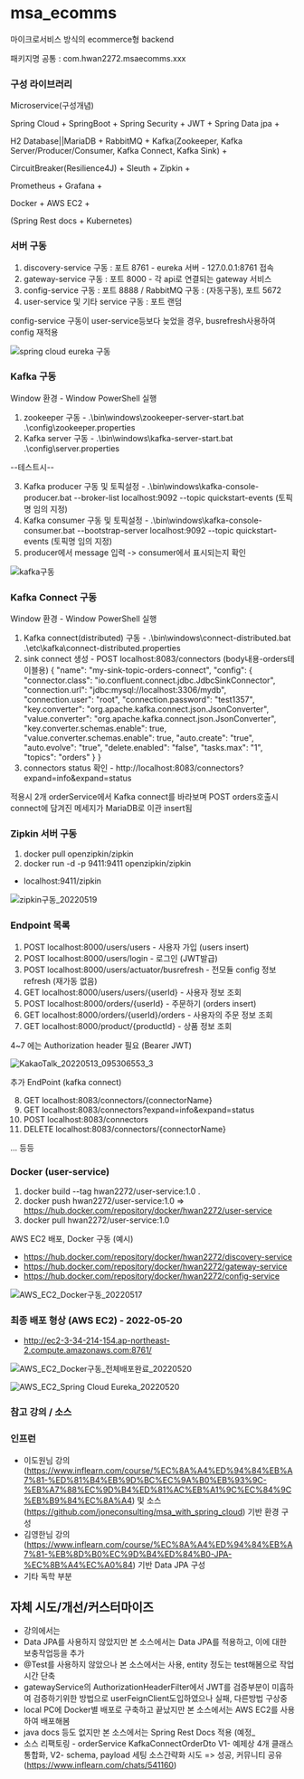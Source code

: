# msa_ecomms
마이크로서비스 방식의 ecommerce형 backend

패키지명 공통 : com.hwan2272.msaecomms.xxx



### 구성 라이브러리

Microservice(구성개념)

Spring Cloud + SpringBoot + Spring Security + JWT + Spring Data jpa + 

H2 Database||MariaDB + RabbitMQ + Kafka(Zookeeper, Kafka Server/Producer/Consumer, Kafka Connect, Kafka Sink) +

CircuitBreaker(Resilience4J) + Sleuth + Zipkin +

Prometheus + Grafana +

Docker + AWS EC2 +

(Spring Rest docs + Kubernetes)



### 서버 구동

1. discovery-service 구동 : 포트 8761 - eureka 서버 - 127.0.0.1:8761 접속
2. gateway-service 구동 : 포트 8000 - 각 api로 연결되는 gateway 서비스
3. config-service 구동 : 포트 8888 / RabbitMQ 구동 : (자동구동), 포트 5672
4. user-service 및 기타 service 구동 : 포트 랜덤

config-service 구동이 user-service등보다 늦었을 경우, busrefresh사용하여 config 재적용


![spring cloud eureka 구동](https://user-images.githubusercontent.com/65170244/166868526-197915d1-18d2-49bd-8510-7b93dc885527.jpg)


### Kafka 구동

Window 환경 - Window PowerShell 실행
1. zookeeper 구동 - .\bin\windows\zookeeper-server-start.bat .\config\zookeeper.properties
2. Kafka server 구동 - .\bin\windows\kafka-server-start.bat .\config\server.properties

--테스트시--

3. Kafka producer 구동 및 토픽설정 - .\bin\windows\kafka-console-producer.bat --broker-list localhost:9092 --topic quickstart-events (토픽명 임의 지정)
4. Kafka consumer 구동 및 토픽설정 - .\bin\windows\kafka-console-consumer.bat --bootstrap-server localhost:9092 --topic quickstart-events (토픽명 임의 지정)
5. producer에서 message 입력 -> consumer에서 표시되는지 확인


![kafka구동](https://user-images.githubusercontent.com/65170244/168455543-bf4bbd25-8a2a-4e72-b6e7-09afed52eae9.png)

### Kafka Connect 구동

Window 환경 - Window PowerShell 실행
1. Kafka connect(distributed) 구동 - .\bin\windows\connect-distributed.bat .\etc\kafka\connect-distributed.properties
2. sink connect 생성 - POST localhost:8083/connectors (body내용-orders테이블용)
{
    "name": "my-sink-topic-orders-connect",
    "config": {
        "connector.class": "io.confluent.connect.jdbc.JdbcSinkConnector",
        "connection.url": "jdbc:mysql://localhost:3306/mydb",
        "connection.user": "root",
        "connection.password": "test1357",
        "key.converter": "org.apache.kafka.connect.json.JsonConverter",
        "value.converter": "org.apache.kafka.connect.json.JsonConverter",
        "key.converter.schemas.enable": true,
        "value.converter.schemas.enable": true,
        "auto.create": "true",
        "auto.evolve": "true",
        "delete.enabled": "false",
        "tasks.max": "1",
        "topics": "orders"
    }
}
3. connectors status 확인 - http://localhost:8083/connectors?expand=info&expand=status

적용시 2개 orderService에서 Kafka connect를 바라보며 POST orders호출시 connect에 담겨진 메세지가 MariaDB로 이관 insert됨


### Zipkin 서버 구동

1. docker pull openzipkin/zipkin
2. docker run -d -p 9411:9411 openzipkin/zipkin

- localhost:9411/zipkin

![zipkin구동_20220519](https://user-images.githubusercontent.com/65170244/169271404-120e8026-d7aa-4758-a3fa-ede75816b81b.jpg)




### Endpoint 목록

1. POST localhost:8000/users/users - 사용자 가입 (users insert)
2. POST localhost:8000/users/login - 로그인 (JWT발급) 
3. POST localhost:8000/users/actuator/busrefresh - 전모듈 config 정보 refresh (재가동 없음)
4. GET localhost:8000/users/users/{userId} - 사용자 정보 조회
5. POST localhost:8000/orders/{userId} - 주문하기 (orders insert)
6. GET localhost:8000/orders/{userId}/orders - 사용자의 주문 정보 조회
7. GET localhost:8000/product/{productId} - 상품 정보 조회

4~7 에는 Authorization header 필요 (Bearer JWT)


![KakaoTalk_20220513_095306553_3](https://user-images.githubusercontent.com/65170244/168190789-94f904f5-b16d-4ed0-904f-8841859de68a.jpg)


추가 EndPoint (kafka connect)

8. GET localhost:8083/connectors/{connectorName}
9. GET localhost:8083/connectors?expand=info&expand=status
10. POST localhost:8083/connectors
11. DELETE localhost:8083/connectors/{connectorName}

... 등등


### Docker (user-service)
1. docker build --tag hwan2272/user-service:1.0 .
2. docker push hwan2272/user-service:1.0 => https://hub.docker.com/repository/docker/hwan2272/user-service
3. docker pull hwan2272/user-service:1.0


AWS EC2 배포, Docker 구동 (예시)

- https://hub.docker.com/repository/docker/hwan2272/discovery-service
- https://hub.docker.com/repository/docker/hwan2272/gateway-service
- https://hub.docker.com/repository/docker/hwan2272/config-service

![AWS_EC2_Docker구동_20220517](https://user-images.githubusercontent.com/65170244/168740312-060800b9-3ca9-4a9e-98ee-fcac7b6fb5bd.jpg)


### 최종 배포 형상 (AWS EC2) - 2022-05-20

- http://ec2-3-34-214-154.ap-northeast-2.compute.amazonaws.com:8761/

![AWS_EC2_Docker구동_전체배포완료_20220520](https://user-images.githubusercontent.com/65170244/169505167-483591c3-2e03-4d5e-9312-d7609c533257.jpg)

![AWS_EC2_Spring Cloud Eureka_20220520](https://user-images.githubusercontent.com/65170244/169506462-4ee252b0-1f2e-4b2e-b17e-c25997cff3fa.jpg)



### 참고 강의 / 소스

### 인프런

- 이도원님 강의 (https://www.inflearn.com/course/%EC%8A%A4%ED%94%84%EB%A7%81-%ED%81%B4%EB%9D%BC%EC%9A%B0%EB%93%9C-%EB%A7%88%EC%9D%B4%ED%81%AC%EB%A1%9C%EC%84%9C%EB%B9%84%EC%8A%A4) 및 소스(https://github.com/joneconsulting/msa_with_spring_cloud) 기반 환경 구성
- 김영한님 강의 (https://www.inflearn.com/course/%EC%8A%A4%ED%94%84%EB%A7%81-%EB%8D%B0%EC%9D%B4%ED%84%B0-JPA-%EC%8B%A4%EC%A0%84) 기반 Data JPA 구성
- 기타 독학 부분


## 자체 시도/개선/커스터마이즈

- 강의에서는 
- Data JPA를 사용하지 않았지만 본 소스에서는 Data JPA를 적용하고, 이에 대한 보충작업등을 추가
- @Test를 사용하지 않았으나 본 소스에서는 사용, entity 정도는 test해봄으로 작업시간 단축
- gatewayService의 AuthorizationHeaderFilter에서 JWT를 검증부분이 미흡하여 검증하기위한 방법으로 userFeignClient도입하였으나 실패, 다른방법 구상중
- local PC에 Docker별 배포로 구축하고 끝났지만 본 소스에서는 AWS EC2를 사용하여 배포해봄
- java docs 등도 없지만 본 소스에서는 Spring Rest Docs 적용 (예정_
- 소스 리팩토링 - orderService KafkaConnectOrderDto V1- 예제상 4개 클래스 통합화, V2- schema, payload 세팅 소스간략화 시도
=> 성공, 커뮤니티 공유 (https://www.inflearn.com/chats/541160)

